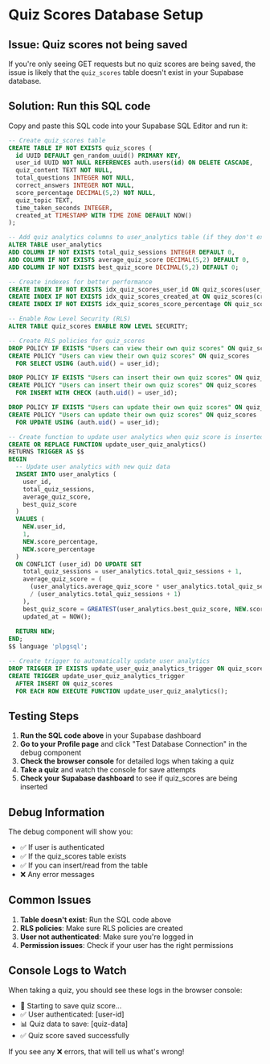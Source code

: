 # Quiz Scores Database Setup

## Issue: Quiz scores not being saved

If you're only seeing GET requests but no quiz scores are being saved, the issue is likely that the `quiz_scores` table doesn't exist in your Supabase database.

## Solution: Run this SQL code

Copy and paste this SQL code into your Supabase SQL Editor and run it:

```sql
-- Create quiz_scores table
CREATE TABLE IF NOT EXISTS quiz_scores (
  id UUID DEFAULT gen_random_uuid() PRIMARY KEY,
  user_id UUID NOT NULL REFERENCES auth.users(id) ON DELETE CASCADE,
  quiz_content TEXT NOT NULL,
  total_questions INTEGER NOT NULL,
  correct_answers INTEGER NOT NULL,
  score_percentage DECIMAL(5,2) NOT NULL,
  quiz_topic TEXT,
  time_taken_seconds INTEGER,
  created_at TIMESTAMP WITH TIME ZONE DEFAULT NOW()
);

-- Add quiz analytics columns to user_analytics table (if they don't exist)
ALTER TABLE user_analytics 
ADD COLUMN IF NOT EXISTS total_quiz_sessions INTEGER DEFAULT 0,
ADD COLUMN IF NOT EXISTS average_quiz_score DECIMAL(5,2) DEFAULT 0,
ADD COLUMN IF NOT EXISTS best_quiz_score DECIMAL(5,2) DEFAULT 0;

-- Create indexes for better performance
CREATE INDEX IF NOT EXISTS idx_quiz_scores_user_id ON quiz_scores(user_id);
CREATE INDEX IF NOT EXISTS idx_quiz_scores_created_at ON quiz_scores(created_at);
CREATE INDEX IF NOT EXISTS idx_quiz_scores_score_percentage ON quiz_scores(score_percentage);

-- Enable Row Level Security (RLS)
ALTER TABLE quiz_scores ENABLE ROW LEVEL SECURITY;

-- Create RLS policies for quiz_scores
DROP POLICY IF EXISTS "Users can view their own quiz scores" ON quiz_scores;
CREATE POLICY "Users can view their own quiz scores" ON quiz_scores
  FOR SELECT USING (auth.uid() = user_id);

DROP POLICY IF EXISTS "Users can insert their own quiz scores" ON quiz_scores;
CREATE POLICY "Users can insert their own quiz scores" ON quiz_scores
  FOR INSERT WITH CHECK (auth.uid() = user_id);

DROP POLICY IF EXISTS "Users can update their own quiz scores" ON quiz_scores;
CREATE POLICY "Users can update their own quiz scores" ON quiz_scores
  FOR UPDATE USING (auth.uid() = user_id);

-- Create function to update user analytics when quiz score is inserted
CREATE OR REPLACE FUNCTION update_user_quiz_analytics()
RETURNS TRIGGER AS $$
BEGIN
  -- Update user analytics with new quiz data
  INSERT INTO user_analytics (
    user_id,
    total_quiz_sessions,
    average_quiz_score,
    best_quiz_score
  )
  VALUES (
    NEW.user_id,
    1,
    NEW.score_percentage,
    NEW.score_percentage
  )
  ON CONFLICT (user_id) DO UPDATE SET
    total_quiz_sessions = user_analytics.total_quiz_sessions + 1,
    average_quiz_score = (
      (user_analytics.average_quiz_score * user_analytics.total_quiz_sessions + NEW.score_percentage) 
      / (user_analytics.total_quiz_sessions + 1)
    ),
    best_quiz_score = GREATEST(user_analytics.best_quiz_score, NEW.score_percentage),
    updated_at = NOW();
  
  RETURN NEW;
END;
$$ language 'plpgsql';

-- Create trigger to automatically update user analytics
DROP TRIGGER IF EXISTS update_user_quiz_analytics_trigger ON quiz_scores;
CREATE TRIGGER update_user_quiz_analytics_trigger
  AFTER INSERT ON quiz_scores
  FOR EACH ROW EXECUTE FUNCTION update_user_quiz_analytics();
```

## Testing Steps

1. **Run the SQL code above** in your Supabase dashboard
2. **Go to your Profile page** and click "Test Database Connection" in the debug component
3. **Check the browser console** for detailed logs when taking a quiz
4. **Take a quiz** and watch the console for save attempts
5. **Check your Supabase dashboard** to see if quiz_scores are being inserted

## Debug Information

The debug component will show you:
- ✅ If user is authenticated
- ✅ If the quiz_scores table exists
- ✅ If you can insert/read from the table
- ❌ Any error messages

## Common Issues

1. **Table doesn't exist**: Run the SQL code above
2. **RLS policies**: Make sure RLS policies are created
3. **User not authenticated**: Make sure you're logged in
4. **Permission issues**: Check if your user has the right permissions

## Console Logs to Watch

When taking a quiz, you should see these logs in the browser console:
- 🔄 Starting to save quiz score...
- ✅ User authenticated: [user-id]
- 📊 Quiz data to save: [quiz-data]
- ✅ Quiz score saved successfully

If you see any ❌ errors, that will tell us what's wrong!
